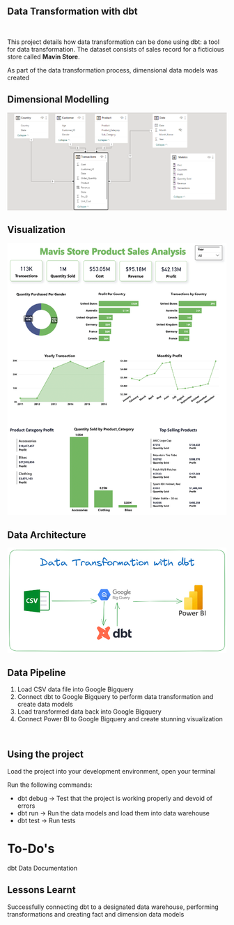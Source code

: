
## Data Transformation with dbt

<br >

This project details how data transformation can be done using dbt: a tool for data transformation. The dataset consists of sales record for a ficticious store called **Mavin Store**. 

As part of the data transformation process, dimensional data models was created

## Dimensional Modelling
![Fact and Dimension Tables](./dimensional_modelling.PNG)

## Visualization
![Dashboard](./Mavis_Store.png)

## Data Architecture
![Infrastructure](./dbt_bigquery_pipeline.png)

## Data Pipeline
1. Load CSV data file into Google Bigquery
2. Connect dbt to Google Bigquery to perform data transformation and create data models
3. Load transformed data back into Google Bigquery
4. Connect Power BI to Google Bigquery and create stunning visualization

<br>

## Using the project
Load the project into your development environment, open your terminal

Run the following commands:
- dbt debug -> Test that the project is working properly and devoid of errors
- dbt run -> Run the data models and load them into data warehouse
- dbt test -> Run tests


# To-Do's
dbt Data Documentation

## Lessons Learnt
Successfully connecting dbt to a designated data warehouse, performing transformations and creating fact and dimension data models